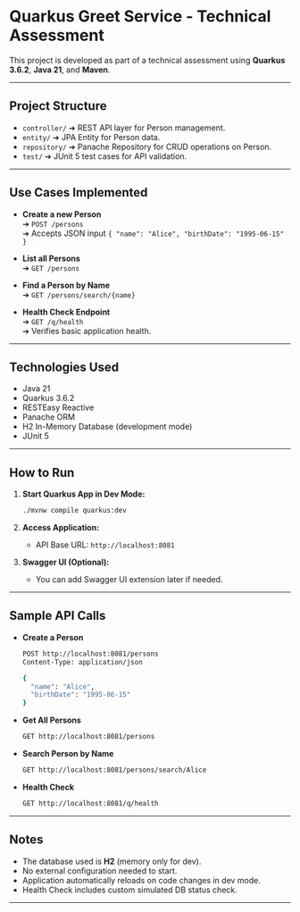 # Quarkus Greet Service - Technical Assessment

This project is developed as part of a technical assessment using **Quarkus 3.6.2**, **Java 21**, and **Maven**.

---

## Project Structure

- `controller/` ➔ REST API layer for Person management.
- `entity/` ➔ JPA Entity for Person data.
- `repository/` ➔ Panache Repository for CRUD operations on Person.
- `test/` ➔ JUnit 5 test cases for API validation.

---

## Use Cases Implemented

- **Create a new Person**  
  ➔ `POST /persons`  
  ➔ Accepts JSON input `{ "name": "Alice", "birthDate": "1995-06-15" }`
  
- **List all Persons**  
  ➔ `GET /persons`
  
- **Find a Person by Name**  
  ➔ `GET /persons/search/{name}`

- **Health Check Endpoint**  
  ➔ `GET /q/health`  
  ➔ Verifies basic application health.

---

## Technologies Used

- Java 21
- Quarkus 3.6.2
- RESTEasy Reactive
- Panache ORM
- H2 In-Memory Database (development mode)
- JUnit 5

---

## How to Run

1. **Start Quarkus App in Dev Mode:**

   ```bash
   ./mvnw compile quarkus:dev
   ```

2. **Access Application:**
   - API Base URL: `http://localhost:8081`

3. **Swagger UI (Optional):**
   - You can add Swagger UI extension later if needed.

---

## Sample API Calls

- **Create a Person**
  ```bash
  POST http://localhost:8081/persons
  Content-Type: application/json
  
  {
    "name": "Alice",
    "birthDate": "1995-06-15"
  }
  ```

- **Get All Persons**
  ```bash
  GET http://localhost:8081/persons
  ```

- **Search Person by Name**
  ```bash
  GET http://localhost:8081/persons/search/Alice
  ```

- **Health Check**
  ```bash
  GET http://localhost:8081/q/health
  ```

---

## Notes

- The database used is **H2** (memory only for dev).
- No external configuration needed to start.
- Application automatically reloads on code changes in dev mode.
- Health Check includes custom simulated DB status check.

---
